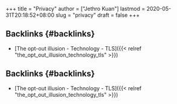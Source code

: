 +++
title = "Privacy"
author = ["Jethro Kuan"]
lastmod = 2020-05-31T20:18:52+08:00
slug = "privacy"
draft = false
+++

## Backlinks {#backlinks}

- [The opt-out illusion - Technology - TLS]({{< relref "the_opt_out_illusion_technology_tls" >}})

## Backlinks {#backlinks}

- [The opt-out illusion - Technology - TLS]({{< relref "the_opt_out_illusion_technology_tls" >}})

